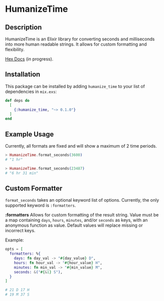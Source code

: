 # HumanizeTime

## Description
HumanizeTime is an Elixir library for converting seconds and milliseconds into more human readable strings. It allows for custom formatting and flexibility.  

[Hex Docs](https://hexdocs.pm/humanize_time) (in progress).

## Installation

This package can be installed by adding `humanize_time` to your list of dependencies in `mix.exs`:

```elixir
def deps do
  [
    {:humanize_time, "~> 0.1.0"}
  ]
end
```

## Example Usage
Currently, all formats are fixed and will show a maximum of 2 time periods.

```elixir
> HumanizeTime.format_seconds(3600)
# "1 hr"

> HumanizeTime.format_seconds(23487)
# "6 hr 31 min"
```

## Custom Formatter
`format_seconds` takes an optional keyword list of options. Currently, the only supported keyword is `:formatters`.  

**:formatters** 
Allows for custom formatting of the result string. Value must be a map containing `days`, `hours`, `minutes`, and/or `seconds` as keys, with an anonymous function as value.
Default values will replace missing or incorrect keys.

Example:
```elixir
opts = [
  formatters: %{
    days: fn day_val -> "#{day_value} D",
    hours: fn hour_val -> "#{hour_value} H",
    minutes: fn min_val -> "#{min_value} M",
    seconds: &("#{&1} S"),
  }
]

# 21 D 17 H
# 19 M 37 S
```


